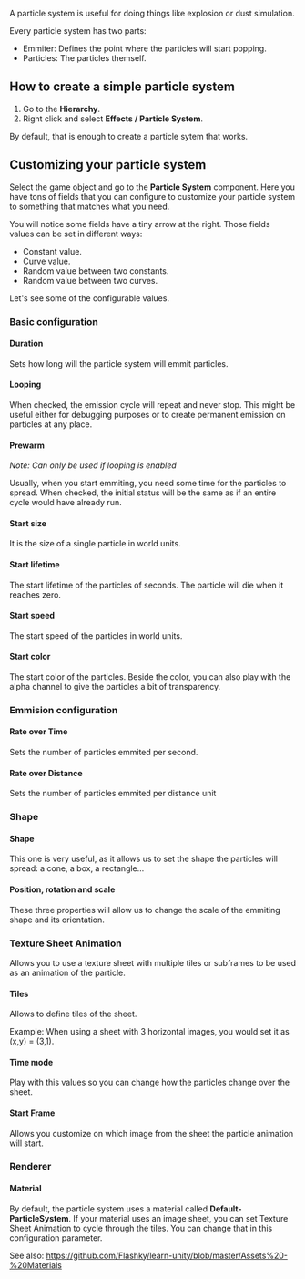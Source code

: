 A particle system is useful for doing things like explosion or dust simulation.

Every particle system has two parts:

- Emmiter: Defines the point where the particles will start popping.
- Particles: The particles themself.

## How to create a simple particle system

1. Go to the **Hierarchy**.
2. Right click and select **Effects / Particle System**.

By default, that is enough to create a particle sytem that works.

## Customizing your particle system

Select the game object and go to the **Particle System** component.
Here you have tons of fields that you can configure to customize your particle system to something that matches what you need.

You will notice some fields have a tiny arrow at the right. Those fields values can be set in different ways:

- Constant value.
- Curve value.
- Random value between two constants.
- Random value between two curves.


Let's see some of the configurable values.

### Basic configuration

#### Duration 

Sets how long will the particle system will emmit particles.

#### Looping

When checked, the emission cycle will repeat and never stop.
This might be useful either for debugging purposes or to create permanent emission on particles at any place.

#### Prewarm

*Note: Can only be used if looping is enabled*

Usually, when you start emmiting, you need some time for the particles to spread.
When checked, the initial status will be the same as if an entire cycle would have already run.

#### Start size

It is the size of a single particle in world units.

#### Start lifetime

The start lifetime of the particles of seconds. The particle will die when it reaches zero.

#### Start speed

The start speed of the particles in world units.

#### Start color

The start color of the particles. 
Beside the color, you can also play with the alpha channel to give the particles a bit of transparency.

### Emmision configuration

#### Rate over Time

Sets the number of particles emmited per second.

#### Rate over Distance

Sets the number of particles emmited per distance unit

### Shape

#### Shape

This one is very useful, as it allows us to set the shape the particles will spread: a cone, a box, a rectangle...

#### Position, rotation and scale

These three properties will allow us to change the scale of the emmiting shape and its orientation.

### Texture Sheet Animation

Allows you to use a texture sheet with multiple tiles or subframes to be used as an animation of the particle.

#### Tiles

Allows to define tiles of the sheet.

Example: 
When using a sheet with 3 horizontal images, you would set it as (x,y) = (3,1).

#### Time mode

Play with this values so you can change how the particles change over the sheet.

#### Start Frame

Allows you customize on which image from the sheet the particle animation will start.

### Renderer

#### Material 

By default, the particle system uses a material called **Default-ParticleSystem**.
If your material uses an image sheet, you can set Texture Sheet Animation to cycle through the tiles.
You can change that in this configuration parameter.

See also: https://github.com/Flashky/learn-unity/blob/master/Assets%20-%20Materials
